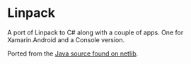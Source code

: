 Linpack
=======

A port of Linpack to C# along with a couple of apps. One for Xamarin.Android and a Console version.

Ported from the [Java source found on netlib](http://www.netlib.org/benchmark/linpackjava/).

